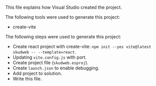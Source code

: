 This file explains how Visual Studio created the project.

The following tools were used to generate this project:
- create-vite

The following steps were used to generate this project:
- Create react project with create-vite: `npm init --yes vite@latest skudweb -- --template=react`.
- Updating `vite.config.js` with port.
- Create project file (`skudweb.esproj`).
- Create `launch.json` to enable debugging.
- Add project to solution.
- Write this file.
